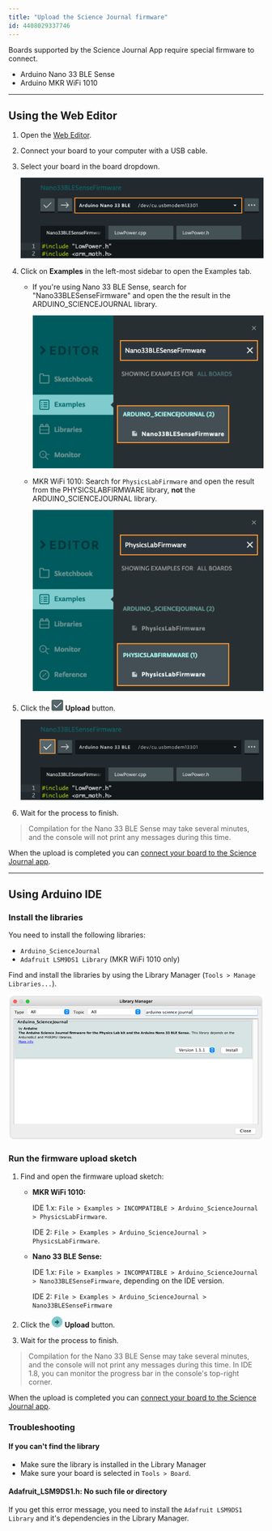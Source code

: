 ```yaml
---
title: "Upload the Science Journal firmware"
id: 4408029337746
---
```


Boards supported by the Science Journal App require special firmware to connect.

- Arduino Nano 33 BLE Sense
- Arduino MKR WiFi 1010

---

## Using the Web Editor

1. Open the [Web Editor](https://create.arduino.cc/editor).

2. Connect your board to your computer with a USB cable.

3. Select your board in the board dropdown.

   ![The board dropdown in the Web Editor.](img/web-editor-sj-firmware-board.png)

4. Click on **Examples** in the left-most sidebar to open the Examples tab.

   - If you're using Nano 33 BLE Sense, search for "Nano33BLESenseFirmware" and open the  the result in the ARDUINO_SCIENCEJOURNAL library.

     ![Opening the Nano33BLESenseFirmware example from the Arduino_ScienceJournal library.](img/web-editor-sj-firmware-sj-open.png)

   - MKR WiFi 1010: Search for `PhysicsLabFirmware` and open the result from the PHYSICSLABFIRMWARE library, **not** the ARDUINO_SCIENCEJOURNAL library.

      ![Opening the PhysicsLabFirmware example from the PhyisicsLabFirmware library.](img/web-editor-sj-firmware-physlab-open.png)

5. Click the ![Web Editor upload button.](img/symbol_upload-web.png) **Upload** button.

   ![Uploading the sketch in the Web Editor.](img/web-editor-sj-firmware-upload.png)

6. Wait for the process to finish.

> Compilation for the Nano 33 BLE Sense may take several minutes, and the console will not print any messages during this time.

When the upload is completed you can [connect your board to the Science Journal app](https://support.arduino.cc/hc/en-us/articles/4407749620370).

---

## Using Arduino IDE

### Install the libraries

You need to install the following libraries:

- `Arduino_ScienceJournal`
- `Adafruit LSM9DS1 Library` (MKR WiFi 1010 only)

Find and install the libraries by using the Library Manager (`Tools > Manage Libraries...`).

![Library manager showing a search query for Arduino Science Journal](img/Science_journal_library.png)

### Run the firmware upload sketch

1. Find and open the firmware upload sketch:

   - **MKR WiFi 1010:**

     IDE 1.x: `File > Examples > INCOMPATIBLE > Arduino_ScienceJournal > PhysicsLabFirmware`.

     IDE 2: `File > Examples > Arduino_ScienceJournal > PhysicsLabFirmware`.

   - **Nano 33 BLE Sense:**

     IDE 1.x: `File > Examples > INCOMPATIBLE > Arduino_ScienceJournal > Nano33BLESenseFirmware`, depending on the IDE version.

     IDE 2: `File > Examples > Arduino_ScienceJournal > Nano33BLESenseFirmware`

2. Click the ![Upload button](img/symbol_upload.png) **Upload** button.

3. Wait for the process to finish.

> Compilation for the Nano 33 BLE Sense may take several minutes, and the console will not print any messages during this time. In IDE 1.8, you can monitor the progress bar in the console's top-right corner.

When the upload is completed you can [connect your board to the Science Journal app](https://support.arduino.cc/hc/en-us/articles/4407749620370).

### Troubleshooting

#### If you can't find the library

- Make sure the library is installed in the Library Manager
- Make sure your board is selected in `Tools > Board`.

#### Adafruit_LSM9DS1.h: No such file or directory

If you get this error message, you need to install the `Adafruit LSM9DS1 Library` and it's dependencies in the Library Manager.
